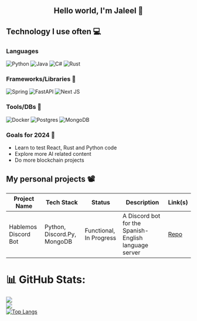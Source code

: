 <h2 align="center">Hello world, I'm Jaleel 👋</h2>

## Technology I use often 💻
### Languages
![Python](https://img.shields.io/badge/python-3670A0?style=for-the-badge&logo=python&logoColor=ffdd54)
![Java](https://img.shields.io/badge/java-%23ED8B00.svg?style=for-the-badge&logo=openjdk&logoColor=white)
![C#](https://img.shields.io/badge/c%23-%23239120.svg?style=for-the-badge&logo=csharp&logoColor=white)
![Rust](https://img.shields.io/badge/rust-%23000000.svg?style=for-the-badge&logo=rust&logoColor=white)

### Frameworks/Libraries 💽
![Spring](https://img.shields.io/badge/spring-%236DB33F.svg?style=for-the-badge&logo=spring&logoColor=white)
 ![FastAPI](https://img.shields.io/badge/FastAPI-005571?style=for-the-badge&logo=fastapi)
 ![Next JS](https://img.shields.io/badge/Next-black?style=for-the-badge&logo=next.js&logoColor=white)

### Tools/DBs 🔧
![Docker](https://img.shields.io/badge/docker-%230db7ed.svg?style=for-the-badge&logo=docker&logoColor=white)
![Postgres](https://img.shields.io/badge/postgres-%23316192.svg?style=for-the-badge&logo=postgresql&logoColor=white)
![MongoDB](https://img.shields.io/badge/MongoDB-%234ea94b.svg?style=for-the-badge&logo=mongodb&logoColor=white)

### Goals for 2024 🥅

- Learn to test React, Rust and Python code
- Explore more AI related content
- Do more blockchain projects

## My personal projects 📽

| Project Name   | Tech Stack       | Status        | Description                 | Link(s)                      |
|----------------|-----------------|---------------|-----------------------------|-----------------------------|
|Hablemos Discord Bot      | Python, Discord.Py, MongoDB    | Functional, In Progress   | A Discord bot for the Spanish-English language server | [Repo](https://github.com/Jaleel-VS/hablemos-discordpy-bot) |



# 📊 GitHub Stats:
![](https://github-readme-stats.vercel.app/api?username=Jaleel-VS&theme=default&hide_border=false&include_all_commits=false&count_private=false)<br/>
![](https://github-readme-streak-stats.herokuapp.com/?user=Jaleel-VS&theme=default&hide_border=false)<br/>
[![Top Langs](https://github-readme-stats.vercel.app/api/top-langs/?username=Jaleel-VS)](https://github.com/anuraghazra/github-readme-stats)
